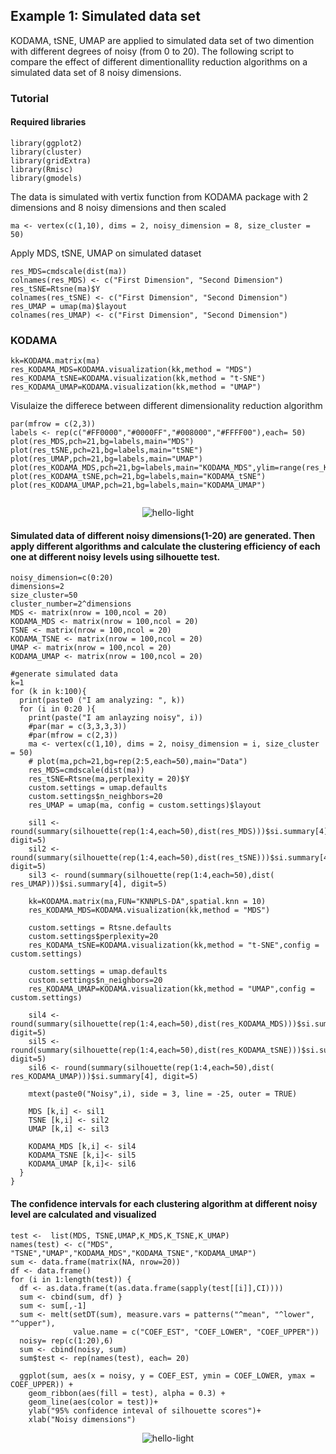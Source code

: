 ## Example 1: Simulated data set 

KODAMA, tSNE, UMAP are applied to simulated data set of two dimention with different degrees of noisy (from 0 to 20). The following script to compare the effect of different dimentionallity reduction algorithms on a simulated data set of 8 noisy dimensions.

### Tutorial
#### Required libraries
```
library(ggplot2)
library(cluster)
library(gridExtra)
library(Rmisc)
library(gmodels)
```

The data is simulated with vertix function from KODAMA package with 2 dimensions and 8 noisy dimensions and then scaled

```
ma <- vertex(c(1,10), dims = 2, noisy_dimension = 8, size_cluster = 50)
```
Apply MDS, tSNE, UMAP on simulated dataset
```
res_MDS=cmdscale(dist(ma))
colnames(res_MDS) <- c("First Dimension", "Second Dimension")
res_tSNE=Rtsne(ma)$Y
colnames(res_tSNE) <- c("First Dimension", "Second Dimension")
res_UMAP = umap(ma)$layout
colnames(res_UMAP) <- c("First Dimension", "Second Dimension")
```
### KODAMA
```
kk=KODAMA.matrix(ma)
res_KODAMA_MDS=KODAMA.visualization(kk,method = "MDS")
res_KODAMA_tSNE=KODAMA.visualization(kk,method = "t-SNE")
res_KODAMA_UMAP=KODAMA.visualization(kk,method = "UMAP")
```

Visulaize the differece between different dimensionality reduction algorithm 

```
par(mfrow = c(2,3))
labels <- rep(c("#FF0000","#0000FF","#008000","#FFFF00"),each= 50)
plot(res_MDS,pch=21,bg=labels,main="MDS")
plot(res_tSNE,pch=21,bg=labels,main="tSNE")
plot(res_UMAP,pch=21,bg=labels,main="UMAP")
plot(res_KODAMA_MDS,pch=21,bg=labels,main="KODAMA_MDS",ylim=range(res_KODAMA_MDS[,1]))
plot(res_KODAMA_tSNE,pch=21,bg=labels,main="KODAMA_tSNE")
plot(res_KODAMA_UMAP,pch=21,bg=labels,main="KODAMA_UMAP")


```
<p>
  <p align="center">
    <img src="https://github.com/tkcaccia/KODAMA/blob/main/figures/Rplot02.png" alt="hello-light" />
  </p>
</p>

#### Simulated data of different noisy dimensions(1-20) are generated. Then apply different algorithms and calculate the clustering efficiency of each one at different noisy levels using silhouette test.

```
noisy_dimension=c(0:20)
dimensions=2
size_cluster=50
cluster_number=2^dimensions
MDS <- matrix(nrow = 100,ncol = 20)
KODAMA_MDS <- matrix(nrow = 100,ncol = 20)
TSNE <- matrix(nrow = 100,ncol = 20)
KODAMA_TSNE <- matrix(nrow = 100,ncol = 20)
UMAP <- matrix(nrow = 100,ncol = 20)
KODAMA_UMAP <- matrix(nrow = 100,ncol = 20)

#generate simulated data
k=1
for (k in k:100){
  print(paste0 ("I am analyzing: ", k))
  for (i in 0:20 ){
    print(paste("I am anlayzing noisy", i))
    #par(mar = c(3,3,3,3))
    #par(mfrow = c(2,3))    
    ma <- vertex(c(1,10), dims = 2, noisy_dimension = i, size_cluster = 50)
    # plot(ma,pch=21,bg=rep(2:5,each=50),main="Data")
    res_MDS=cmdscale(dist(ma))
    res_tSNE=Rtsne(ma,perplexity = 20)$Y
    custom.settings = umap.defaults
    custom.settings$n_neighbors=20
    res_UMAP = umap(ma, config = custom.settings)$layout
    
    sil1 <- round(summary(silhouette(rep(1:4,each=50),dist(res_MDS)))$si.summary[4], digit=5)
    sil2 <- round(summary(silhouette(rep(1:4,each=50),dist(res_tSNE)))$si.summary[4], digit=5)
    sil3 <- round(summary(silhouette(rep(1:4,each=50),dist( res_UMAP)))$si.summary[4], digit=5)
    
    kk=KODAMA.matrix(ma,FUN="KNNPLS-DA",spatial.knn = 10)
    res_KODAMA_MDS=KODAMA.visualization(kk,method = "MDS")
    
    custom.settings = Rtsne.defaults
    custom.settings$perplexity=20
    res_KODAMA_tSNE=KODAMA.visualization(kk,method = "t-SNE",config = custom.settings)
    
    custom.settings = umap.defaults
    custom.settings$n_neighbors=20
    res_KODAMA_UMAP=KODAMA.visualization(kk,method = "UMAP",config = custom.settings)
    
    sil4 <- round(summary(silhouette(rep(1:4,each=50),dist(res_KODAMA_MDS)))$si.summary[4], digit=5)
    sil5 <- round(summary(silhouette(rep(1:4,each=50),dist(res_KODAMA_tSNE)))$si.summary[4], digit=5)
    sil6 <- round(summary(silhouette(rep(1:4,each=50),dist( res_KODAMA_UMAP)))$si.summary[4], digit=5)
    
    mtext(paste0("Noisy",i), side = 3, line = -25, outer = TRUE)
    
    MDS [k,i] <- sil1
    TSNE [k,i] <- sil2
    UMAP [k,i] <- sil3
    
    KODAMA_MDS [k,i] <- sil4
    KODAMA_TSNE [k,i]<- sil5
    KODAMA_UMAP [k,i]<- sil6
  }
}
```
####  The confidence intervals for each clustering algorithm at different noisy level  are calculated and visualized 

```
test <-  list(MDS, TSNE,UMAP,K_MDS,K_TSNE,K_UMAP)
names(test) <- c("MDS", "TSNE","UMAP","KODAMA_MDS","KODAMA_TSNE","KODAMA_UMAP")
sum <- data.frame(matrix(NA, nrow=20))
df <- data.frame()
for (i in 1:length(test)) {
  df <- as.data.frame(t(as.data.frame(sapply(test[[i]],CI))))
  sum <- cbind(sum, df) }
  sum <- sum[,-1]
  sum <- melt(setDT(sum), measure.vars = patterns("^mean", "^lower", "^upper"),
              value.name = c("COEF_EST", "COEF_LOWER", "COEF_UPPER"))
  noisy= rep(c(1:20),6)
  sum <- cbind(noisy, sum)
  sum$test <- rep(names(test), each= 20)
  
  ggplot(sum, aes(x = noisy, y = COEF_EST, ymin = COEF_LOWER, ymax = COEF_UPPER)) +
    geom_ribbon(aes(fill = test), alpha = 0.3) +
    geom_line(aes(color = test))+
    ylab("95% confidence inteval of silhouette scores")+
    xlab("Noisy dimensions")
```
<p>
  <p align="center">
    <img src="https://github.com/tkcaccia/KODAMA/blob/main/figures/CI%20simulated.png" alt="hello-light" />
  </p>
</p>

